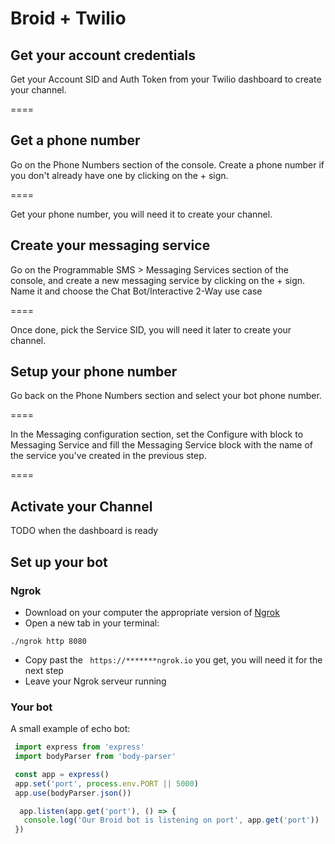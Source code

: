 # Broid + Twilio

## Get your account credentials

Get your Account SID and Auth Token from your Twilio dashboard to create your channel.

====

## Get a phone number

Go on the Phone Numbers section of the console. Create a phone number if you don't already have one by clicking on the + sign. 

====

Get your phone number, you will need it to create your channel.

## Create your messaging service

Go on the Programmable SMS > Messaging Services section of the console, and create a new messaging service by clicking on the + sign. Name it and choose the Chat Bot/Interactive 2-Way use case 

====

Once done, pick the Service SID, you will need it later to create your channel.

## Setup your phone number

Go back on the Phone Numbers section and select your bot phone number. 

====

In the Messaging configuration section, set the Configure with block to Messaging Service and fill the Messaging Service block with the name of the service you've created in the previous step. 

====

## Activate your Channel

TODO when the dashboard is ready

## Set up your bot

### Ngrok

* Download on your computer the appropriate version of [Ngrok](https://ngrok.com/download)
* Open a new tab in your terminal:
```
./ngrok http 8080
```
* Copy past the ``` https://*******ngrok.io``` you get, you will need it for the next step
* Leave your Ngrok serveur running

### Your bot

A small example of echo bot:

```javascript
 import express from 'express'
 import bodyParser from 'body-parser'

 const app = express()
 app.set('port', process.env.PORT || 5000)
 app.use(bodyParser.json())

  app.listen(app.get('port'), () => {
   console.log('Our Broid bot is listening on port', app.get('port'))
 })
```
